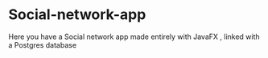 # Social-network-app
Here you have a Social network app made entirely with JavaFX ,  linked with a Postgres database

